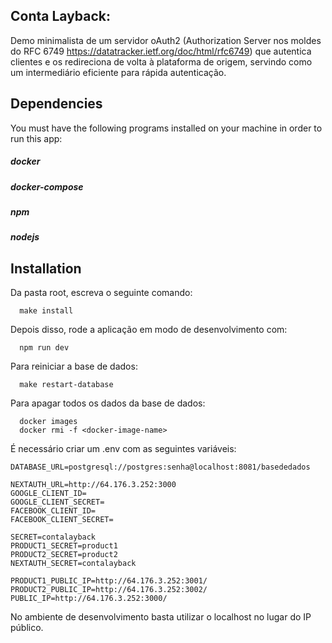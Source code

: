 ## Conta Layback: 

Demo minimalista de um servidor oAuth2 (Authorization Server nos moldes do RFC 6749 https://datatracker.ietf.org/doc/html/rfc6749) que autentica clientes e os redireciona de volta à plataforma de origem, servindo como um intermediário eficiente para rápida autenticação.

## Dependencies

You must have the following programs installed on your machine in order to run this app:

##### docker
##### docker-compose
##### npm
##### nodejs

## Installation

Da pasta root, escreva o seguinte comando:

```
  make install
```
Depois disso, rode a aplicação em modo de desenvolvimento com:

```
  npm run dev
```

Para reiniciar a base de dados:

```
  make restart-database
```
Para apagar todos os dados da base de dados:
```
  docker images
  docker rmi -f <docker-image-name>
```
É necessário criar um .env com as seguintes variáveis:

```
DATABASE_URL=postgresql://postgres:senha@localhost:8081/basededados

NEXTAUTH_URL=http://64.176.3.252:3000
GOOGLE_CLIENT_ID=
GOOGLE_CLIENT_SECRET=
FACEBOOK_CLIENT_ID=
FACEBOOK_CLIENT_SECRET=

SECRET=contalayback
PRODUCT1_SECRET=product1
PRODUCT2_SECRET=product2
NEXTAUTH_SECRET=contalayback

PRODUCT1_PUBLIC_IP=http://64.176.3.252:3001/
PRODUCT2_PUBLIC_IP=http://64.176.3.252:3002/
PUBLIC_IP=http://64.176.3.252:3000/
```
No ambiente de desenvolvimento basta utilizar o localhost no lugar do IP público.
